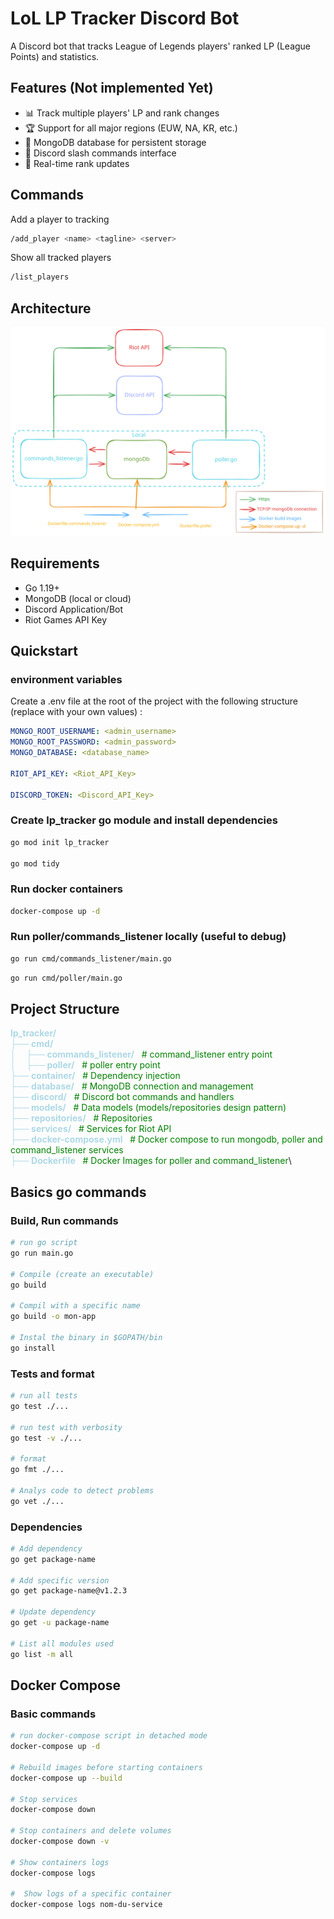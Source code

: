 # LoL LP Tracker Discord Bot

A Discord bot that tracks League of Legends players' ranked LP (League Points) and statistics.

## Features (Not implemented Yet)

- 📊 Track multiple players' LP and rank changes
- 🏆 Support for all major regions (EUW, NA, KR, etc.)
- 💾 MongoDB database for persistent storage
- 🤖 Discord slash commands interface
- 🔄 Real-time rank updates

## Commands
Add a player to tracking
```bash
/add_player <name> <tagline> <server>
```
Show all tracked players
```bash
/list_players
```

## Architecture

![Architecure](excalidraws/architecture.svg)

## Requirements

- Go 1.19+
- MongoDB (local or cloud)
- Discord Application/Bot
- Riot Games API Key

## Quickstart

### environment variables

Create a .env file at the root of the project with the following structure (replace with your own values) :

```yaml
MONGO_ROOT_USERNAME: <admin_username>
MONGO_ROOT_PASSWORD: <admin_password>
MONGO_DATABASE: <database_name>

RIOT_API_KEY: <Riot_API_Key>

DISCORD_TOKEN: <Discord_API_Key>
```

### Create lp_tracker go module and install dependencies

```bash
go mod init lp_tracker

go mod tidy
```

### Run docker containers

```bash
docker-compose up -d
```

### Run poller/commands_listener locally (useful to debug)

```bash
go run cmd/commands_listener/main.go
```
```bash
go run cmd/poller/main.go
```

## Project Structure

<span style="color:lightblue"><strong>lp_tracker/</strong></span>\
<span style="color:lightblue"><strong>├── cmd/</strong></span>\
<span style="color:lightblue"><strong>│&nbsp;&nbsp;&nbsp;&nbsp;&nbsp;├── commands_listener/</strong></span>           &nbsp;&nbsp;<span style="color:green"># command_listener entry point</span></span>\
<span style="color:lightblue"><strong>│&nbsp;&nbsp;&nbsp;&nbsp;&nbsp;├── poller/</strong></span>           &nbsp;&nbsp;<span style="color:green"># poller entry point</span></span>\
<span style="color:lightblue"><strong>├── container/</strong></span>           &nbsp;&nbsp;<span style="color:green"># Dependency injection</span></span>\
<span style="color:lightblue"><strong>├── database/</strong></span>            &nbsp;&nbsp;<span style="color:green"># MongoDB connection and management</span>\
<span style="color:lightblue"><strong>├── discord/</strong></span>             &nbsp;&nbsp;<span style="color:green"># Discord bot commands and handlers</span>\
<span style="color:lightblue"><strong>├── models/</strong></span>              &nbsp;&nbsp;<span style="color:green"># Data models (models/repositories design pattern)</span>\
<span style="color:lightblue"><strong>├── repositories/</strong></span>        &nbsp;&nbsp;<span style="color:green"># Repositories</span>\
<span style="color:lightblue"><strong>├── services/</strong></span>            &nbsp;&nbsp;<span style="color:green"># Services for Riot API</span>\
<span style="color:lightblue"><strong>├── docker-compose.yml</strong></span>   &nbsp;&nbsp;<span style="color:green"># Docker compose to run mongodb, poller and command_listener services</span>\
<span style="color:lightblue"><strong>├── Dockerfile</strong></span>          &nbsp;&nbsp;<span style="color:green"># Docker Images for poller and command_listener</span>\

## Basics go commands

### Build, Run commands

```bash
# run go script
go run main.go

# Compile (create an executable)
go build

# Compil with a specific name
go build -o mon-app

# Instal the binary in $GOPATH/bin
go install
```

### Tests and format

```bash
# run all tests
go test ./...

# run test with verbosity
go test -v ./...

# format
go fmt ./...

# Analys code to detect problems
go vet ./...
```

### Dependencies

```bash
# Add dependency
go get package-name

# Add specific version
go get package-name@v1.2.3

# Update dependency
go get -u package-name

# List all modules used
go list -m all
```

## Docker Compose

### Basic commands

```bash
# run docker-compose script in detached mode
docker-compose up -d

# Rebuild images before starting containers
docker-compose up --build

# Stop services
docker-compose down

# Stop containers and delete volumes
docker-compose down -v

# Show containers logs
docker-compose logs

#  Show logs of a specific container
docker-compose logs nom-du-service
```
